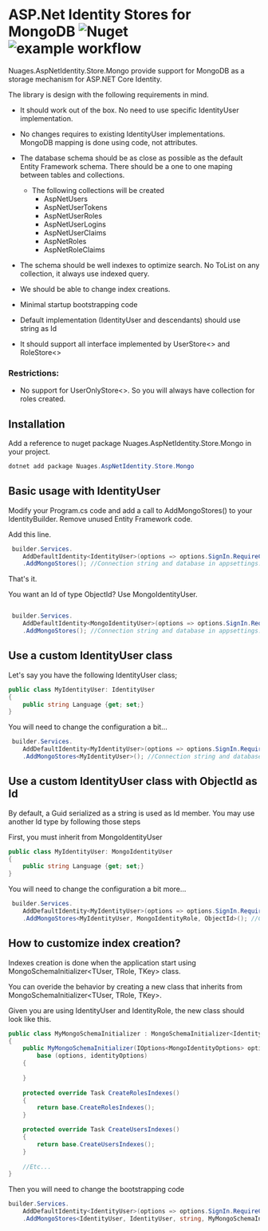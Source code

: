 # ASP.Net Identity Stores for MongoDB  <img alt="Nuget" src="https://img.shields.io/nuget/v/Nuages.AspNetIdentity.Stores.Mongo?style=flat-square"> ![example workflow](https://github.com/nuages-io/nuages-aspnetidentity-mongo/actions/workflows/publish.yml/badge.svg)

Nuages.AspNetIdentity.Store.Mongo provide support for MongoDB as a storage mechanism for ASP.NET Core Identity.

The library is design with the following requirements in mind.

- It should work out of the box. No need to use specific IdentityUser implementation.
- No changes requires to existing IdentityUser implementations. MongoDB mapping is done using code, not attributes.
- The database schema should be as close as possible as the default Entity Framework schema. There should be a one to one maping between tables and collections. 

  - The following collections will be created
    - AspNetUsers
    - AspNetUserTokens
    - AspNetUserRoles
    - AspNetUserLogins
    - AspNetUserClaims
    - AspNetRoles
    - AspNetRoleClaims
- The schema should be well indexes to optimize search. No ToList on any collection, it always use indexed query.
- We should be able to change index creations.
- Minimal startup bootstrapping code
- Default implementation (IdentityUser and descendants) should use string as Id
- It should support all interface implemented by UserStore<> and RoleStore<>

### Restrictions:
- No support for UserOnlyStore<>. So you will always have collection for roles created.

## Installation

Add a reference to nuget package Nuages.AspNetIdentity.Store.Mongo in your project.

```csharp
dotnet add package Nuages.AspNetIdentity.Store.Mongo
```

## Basic usage with IdentityUser

Modify your Program.cs code and add a call to AddMongoStores() to your IdentityBuilder. Remove unused Entity Framework code.

Add this line.

```csharp
 builder.Services.
    AddDefaultIdentity<IdentityUser>(options => options.SignIn.RequireConfirmedAccount = true)
    .AddMongoStores(); //Connection string and database in appsettings.json
```

That's it. 

You want an Id of type ObjectId? Use MongoIdentityUser.

```csharp

 builder.Services.
    AddDefaultIdentity<MongoIdentityUser>(options => options.SignIn.RequireConfirmedAccount = true)
    .AddMongoStores(); //Connection string and database in appsettings.json

```

## Use a custom IdentityUser class

Let's say you have the following IdentityUser class;

```csharp
public class MyIdentityUser: IdentityUser
{
    public string Language {get; set;}
}
```

You will need to change the configuration a bit...

```csharp
 builder.Services.
    AddDefaultIdentity<MyIdentityUser>(options => options.SignIn.RequireConfirmedAccount = true)
    .AddMongoStores<MyIdentityUser>(); //Connection string and database in appsettings.json
```

## Use a custom IdentityUser class with ObjectId as Id

By default, a Guid serialized as a string is used as Id member. You may use another Id type by following those steps

First, you must inherit from MongoIdentityUser

```csharp
public class MyIdentityUser: MongoIdentityUser
{
    public string Language {get; set;}
}
```

You will need to change the configuration a bit more...

```csharp
 builder.Services.
    AddDefaultIdentity<MyIdentityUser>(options => options.SignIn.RequireConfirmedAccount = true)
    .AddMongoStores<MyIdentityUser, MongoIdentityRole, ObjectId>(); //Connection string and database in appsettings.json
```


## How to customize index creation?

Indexes creation is done when the application start using  MongoSchemaInitializer<TUser, TRole, TKey> class.

You can overide the behavior by creating a new class that inherits from MongoSchemaInitializer<TUser, TRole, TKey>.

Given you are using IdentityUser and IdentityRole, the new class should look like this.

```csharp
public class MyMongoSchemaInitializer : MongoSchemaInitializer<IdentityUser,IdentityRole,string>
{
    public MyMongoSchemaInitializer(IOptions<MongoIdentityOptions> options, IOptions<IdentityOptions> identityOptions) :
        base (options, identityOptions)
    {
        
    }
    
    protected override Task CreateRolesIndexes()
    {
        return base.CreateRolesIndexes();
    }

    protected override Task CreateUsersIndexes()
    {
        return base.CreateUsersIndexes();
    }
    
    //Etc...
}
```

Then you will need to change the bootstrapping code

```csharp
builder.Services.
    AddDefaultIdentity<IdentityUser>(options => options.SignIn.RequireConfirmedAccount = true)
    .AddMongoStores<IdentityUser, IdentityUser, string, MyMongoSchemaInitializer>(); //Connection string and database in appsettings.json
```